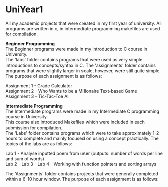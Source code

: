# UniYear1
All my academic projects that were created in my first year of university.
All programs are written in c, in intermediate programming makefiles are used for compilation.  
  
**Beginner Programming**  
The Beginner programs were made in my introduction to C course in University.  
The 'labs' folder contains programs that were used as very simple introductions to concepts/syntax in C.
The 'assignments' folder contains programs that were slightly larger in scale, however, were still quite simple. The purpose of each assignment is as follows:   
  
Assignment 1 - Grade Calculator  
Assignment 2 - Who Wants to be a Millonaire Text-based Game  
Assignment 3 - Tic-Tac-Toe AI  
  
**Intermediate Programming**  
The Intermediate programs were made in my Intermediate C programming course in University.  
This course also introduced Makefiles which were included in each submission for compilation.  
The 'Labs' folder contains programs which were to take approximately 1-2 hours to complete and mainly focused on using a concept practically. The topics of the labs are as follows:  
  
Lab 1 - Analyse inputted poem from user (outputs: number of words per line and sum of words)  
Lab 2 -
Lab 3 - 
Lab 4 - Working with function pointers and sorting arrays    
  
The 'Assignments' folder contains projects that were generally completed within a 6-10 hour window. The purpose of each assignment is as follows:  
